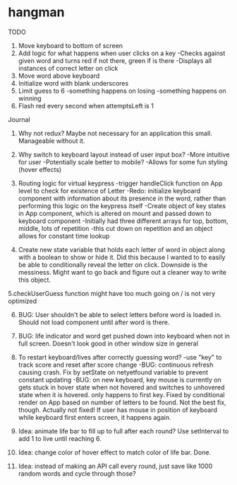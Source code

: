 # hangman

TODO
1. Move keyboard to bottom of screen
2. Add logic for what happens when user clicks on a key
  -Checks against given word and turns red if not there, green if is there
  -Displays all instances of correct letter on click
3. Move word above keyboard
4. Initialize word with blank underscores
5. Limit guess to 6
  -something happens on losing
  -something happens on winning
6. Flash red every second when attemptsLeft is 1

Journal
1. Why not redux?
  Maybe not necessary for an application this small. Manageable without it.

2. Why switch to keyboard layout instead of user input box?
  -More intuitive for user
  -Potentially scale better to mobile?
  -Allows for some fun styling (hover effects)

3. Routing logic for virtual keypress
  -trigger handleClick function on App level to check for existence of Letter
  -Redo: initialize keyboard component with information about its presence in the word, rather than performing this logic on the keypress itself
  -Create object of key states in App component, which is altered on mount and passed down to keyboard component
    -Initially had three different arrays for top, bottom, middle, lots of repetition
    -this cut down on repetition and an object allows for constant time lookup

4. Create new state variable that holds each letter of word in object along with a boolean to show or hide it. Did this because I wanted to to easily be able to conditionally reveal the letter on click. Downside is the messiness. Might want to go back and figure out a cleaner way to write this object.

5.checkUserGuess function might have too much going on / is not very optimized

6. BUG: User shouldn't be able to select letters before word is loaded in. Should not load component until after word is there.

7. BUG: life indicator and word get pushed down into keyboard when not in full screen. Doesn't look good in other window size in general

8. To restart keyboard/lives after correctly guessing word?
  -use "key" to track score and reset after score change
  -BUG: continuous refresh causing crash. Fix by setState on netyetfound variable to prevent constant updating
  -BUG: on new keyboard, key mouse is currently on gets stuck in hover state when not hovered and switches to unhovered state when it is hovered. only happens to first key. Fixed by conditional render on App based on number of letters to be found. Not the best fix, though. Actually not fixed! If user has mouse in position of keyboard while keyboard first enters screen, it happens again. 

9. Idea: animate life bar to fill up to full after each round? Use setInterval to add 1 to live until reaching 6.

10. Idea: change color of hover effect to match color of life bar. Done.

11. Idea: instead of making an API call every round, just save like 1000 random words and cycle through those?
